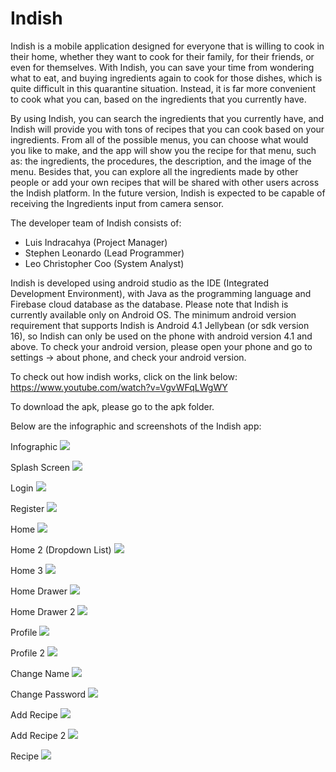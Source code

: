 # Indish

Indish is a mobile application designed for everyone that is willing to cook in their home, whether they want to cook for their family, for their friends, or even for themselves. With Indish, you can save your time from wondering what to eat, and buying ingredients again to cook for those dishes, which is quite difficult in this quarantine situation. Instead, it is far more convenient to cook what you can, based on the ingredients that you currently have.

By using Indish, you can search the ingredients that you currently have, and Indish will provide you with tons of recipes that you can cook based on your ingredients. From all of the possible menus, you can choose what would you like to make, and the app will show you the recipe for that menu, such as: the ingredients, the procedures, the description, and the image of the menu. Besides that, you can explore all the ingredients made by other people or add your own recipes that will be shared with other users across the Indish platform. In the future version, Indish is expected to be capable of receiving the Ingredients input from camera sensor.

The developer team of Indish consists of:
- Luis Indracahya (Project Manager)
- Stephen Leonardo (Lead Programmer)
- Leo Christopher Coo (System Analyst)

Indish is developed using android studio as the IDE (Integrated Development Environment), with Java as the programming language and Firebase cloud database as the database. Please note that Indish is currently available only on Android OS. The minimum android version requirement that supports Indish is Android 4.1 Jellybean (or sdk version 16), so Indish can only be used on the phone with android version 4.1 and above. To check your android version, please open your phone and go to settings -> about phone, and check your android version.

To check out how indish works, click on the link below:
https://www.youtube.com/watch?v=VgvWFqLWgWY

To download the apk, please go to the apk folder.

Below are the infographic and screenshots of the Indish app:

Infographic
![](https://github.com/luisindracahya/Indish/blob/master/Screenshots/Infographic/Indish%20Infographic.png?raw=true)

Splash Screen
![](https://github.com/luisindracahya/Indish/blob/master/Screenshots/1%20Splash%20Screen.jpg?raw=true)

Login
![](https://github.com/luisindracahya/Indish/blob/master/Screenshots/2%20Login.jpg?raw=true)

Register
![](https://github.com/luisindracahya/Indish/blob/master/Screenshots/3%20Register.jpg?raw=true)

Home
![](https://github.com/luisindracahya/Indish/blob/master/Screenshots/4%20Home.png?raw=true)

Home 2 (Dropdown List)
![](https://github.com/luisindracahya/Indish/blob/master/Screenshots/5%20Home%202%20(Dropdown%20List).jpg?raw=true)

Home 3
![](https://github.com/luisindracahya/Indish/blob/master/Screenshots/6%20Home%203.jpg?raw=true)

Home Drawer
![](https://github.com/luisindracahya/Indish/blob/master/Screenshots/7%20Home%20Drawer.jpg?raw=true)

Home Drawer 2
![](https://github.com/luisindracahya/Indish/blob/master/Screenshots/8%20Home%20Drawer%202.jpg?raw=true)

Profile
![](https://github.com/luisindracahya/Indish/blob/master/Screenshots/9%20Profile.png?raw=true)

Profile 2
![](https://github.com/luisindracahya/Indish/blob/master/Screenshots/10%20Profile%202.jpg?raw=true)

Change Name
![](https://github.com/luisindracahya/Indish/blob/master/Screenshots/11%20Change%20Name.jpg?raw=true)

Change Password
![](https://github.com/luisindracahya/Indish/blob/master/Screenshots/12%20Change%20Password.jpg?raw=true)

Add Recipe
![](https://github.com/luisindracahya/Indish/blob/master/Screenshots/13%20Add%20Recipe.jpg?raw=true)

Add Recipe 2
![](https://github.com/luisindracahya/Indish/blob/master/Screenshots/14%20Add%20Recipe%202.jpg?raw=true)

Recipe
![](https://github.com/luisindracahya/Indish/blob/master/Screenshots/15%20Recipe.jpg?raw=true)
